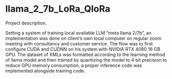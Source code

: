 # llama_2_7b_LoRa_QloRa
Project description. 

Setting a system of training local available LLM “meta llama 2/7b”, an implementation was done on client’s own local computer on regular zoom meeting with consultancy and customer service. The flow was to first configure CUDA and CUDNN on his system with NVIDIA RTX 4080 16 GB GPU. The dataset of XMLs was formatted according to the learning method of llama model and then trained by quantizing the model to 4 bit precision to reduce GPU memory consumption, a proper inference code was implemented alongside training code.
